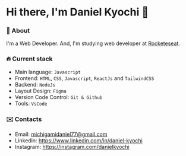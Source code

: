 # Hi there, I'm Daniel Kyochi 👋

### 🪪 About
 I'm a Web Developer. And, I'm studying web developer at [Rocketeseat](https://rocketseat.com.br/).

### 🔥 Current stack
- Main language: `Javascript`
- Frontend: `HTML`, `CSS`, `Javascript`, `ReactJs` and `TailwindCSS`
- Backend: `NodeJs`
- Layout Design: `Figma`
- Version Code Control: `Git & Github`
- Tools: `VsCode`

### ✉️ Contacts
- Email: michigamidaniel77@gmail.com
- Linkedin: https://www.linkedin.com/in/daniel-kyochi
- Instagram: https://instagram.com/danielkyochi
 
